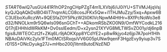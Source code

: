 $START$6wiQ7usGU441R1hOP2ngCHpPZgT4m1LXVbj6/iJ0iYU+STVMJ4jqVsjkyQJQqAQkDsIBO4liT7nqnrALCG8cosJFKx5Qw+i1THJMuZzy/5xq+Apxw6BC3UEboXuRczWt+9QESfaZ0Y5PkzW2li0KIVcNpwM4HtHr+8XfPcNoWo3e8d32/NNOLkm9r5Q6wIs096snGChT++ADkomRSbZKO0N9/OmfWYCodkL216Q17rjEHHhIdWRkKM+Dv0ssIEedm/D+x2ysn21XYVG8MLTWSvZO01y/dj6npBfgis8JWTEOCzt2f+ZKq6Lr9jAOKXpp8YCdYE2+p8wRkjyo4z6jp7A7poH1HlhNBAoDAiVKc2yIx1FTm0MCtSRxqsiVV6G05pUNw9qenF3HgzEvy9yiup3v7SrD1S5+DNcDyukg27J+mHbo200j1itmt8utoENz$END$